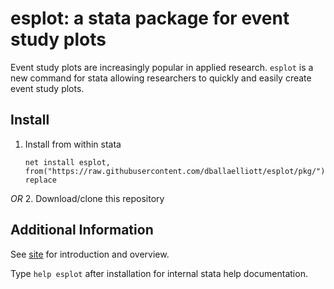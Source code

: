 # esplot: a stata package for event study plots

Event study plots are increasingly popular in applied research. `esplot` is a new command for stata allowing researchers to quickly and easily create event study plots.

## Install

1. Install from within stata

   `net install esplot, from("https://raw.githubusercontent.com/dballaelliott/esplot/pkg/") replace`

*OR* 2. Download/clone this repository

## Additional Information

See [site](https://dballaelliott.github.io/esplot) for introduction and overview. 

Type `help esplot` after installation for internal stata help documentation.
